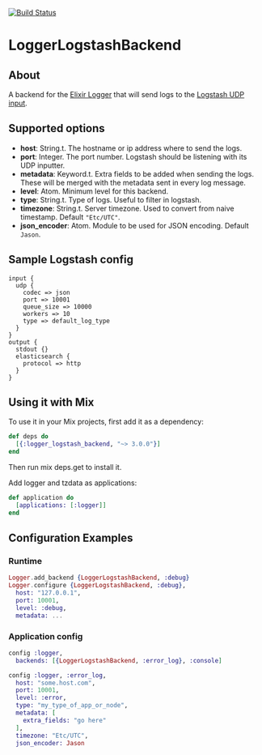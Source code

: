[![Build Status](https://travis-ci.org/marcelog/logger_logstash_backend.svg)](https://travis-ci.org/marcelog/logger_logstash_backend)

LoggerLogstashBackend
=====================

## About
A backend for the [Elixir Logger](http://elixir-lang.org/docs/v1.0/logger/Logger.html)
that will send logs to the [Logstash UDP input](https://www.elastic.co/guide/en/logstash/current/plugins-inputs-udp.html).

## Supported options

 * **host**: String.t. The hostname or ip address where to send the logs.
 * **port**: Integer. The port number. Logstash should be listening with its UDP
 inputter.
 * **metadata**: Keyword.t. Extra fields to be added when sending the logs. These will
 be merged with the metadata sent in every log message.
 * **level**: Atom. Minimum level for this backend.
 * **type**: String.t. Type of logs. Useful to filter in logstash.
 * **timezone**: String.t. Server timezone. Used to convert from naive timestamp. Default `"Etc/UTC"`.
 * **json_encoder**: Atom. Module to be used for JSON encoding. Default `Jason`.

## Sample Logstash config
```
input {
  udp {
    codec => json
    port => 10001
    queue_size => 10000
    workers => 10
    type => default_log_type
  }
}
output {
  stdout {}
  elasticsearch {
    protocol => http
  }
}
```

## Using it with Mix

To use it in your Mix projects, first add it as a dependency:

```elixir
def deps do
  [{:logger_logstash_backend, "~> 3.0.0"}]
end
```
Then run mix deps.get to install it.

Add logger and tzdata as applications:

```elixir
def application do
  [applications: [:logger]]
end
```

## Configuration Examples

### Runtime

```elixir
Logger.add_backend {LoggerLogstashBackend, :debug}
Logger.configure {LoggerLogstashBackend, :debug},
  host: "127.0.0.1",
  port: 10001,
  level: :debug,
  metadata: ...
```

### Application config

```elixir
config :logger,
  backends: [{LoggerLogstashBackend, :error_log}, :console]

config :logger, :error_log,
  host: "some.host.com",
  port: 10001,
  level: :error,
  type: "my_type_of_app_or_node",
  metadata: [
    extra_fields: "go here"
  ],
  timezone: "Etc/UTC",
  json_encoder: Jason
```
